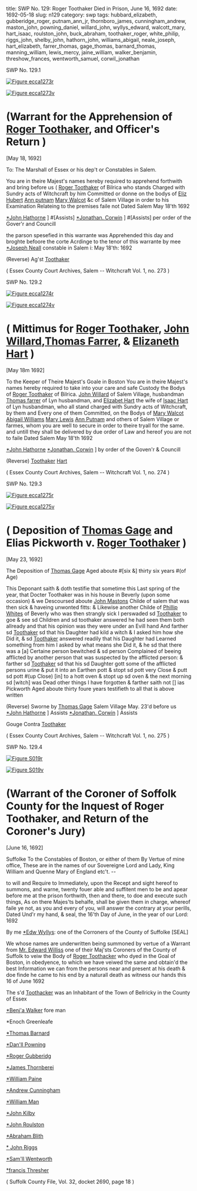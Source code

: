 title: SWP No. 129: Roger Toothaker Died in Prison, June 16, 1692
date: 1692-05-18
slug: n129
category: swp
tags: hubbard_elizabeth, gubberidge_roger, putnam_ann_jr, thornboro_james, cunningham_andrew, maston_john, powning_daniel, willard_john, wyllys_edward, walcott_mary, hart_isaac, roulston_john, buck_abraham, toothaker_roger, white_philip, riggs_john, shelby_john, hathorn_john, williams_abigail, neale_joseph, hart_elizabeth, farrer_thomas, gage_thomas, barnard_thomas, manning_william, lewis_mercy, jaine_william, walker_benjamin, threshow_frances, wentworth_samuel, corwil_jonathan





<div markdown class="doc" id="n129.1">

<div class="doc_id">SWP No. 129.1</div>


<span markdown class="figure">[![Figure ecca1273r](archives/ecca/thumb/ecca1273r.jpg)](archives/ecca/large/ecca1273r.jpg)</span>

<span markdown class="figure">[![Figure ecca1273v](archives/ecca/thumb/ecca1273v.jpg)](archives/ecca/large/ecca1273v.jpg)</span>

# (Warrant for the Apprehension of [Roger Toothaker](/tag/toothaker_roger.html), and Officer's Return )

[May 18, 1692]

To: The Marshall of Essex or his dep't or Constables in Salem.

You are in theire Majest's names hereby required to apprehend forthwith and bring before us ( [Roger Toothaker](/tag/toothaker_roger.html) of Bilrica who stands Charged with Sundry acts of Witchcraft by him Committed or donne on the bodys of [Eliz Hubert](/tag/hubbard_elizabeth.html) [Ann putnam](/tag/putnam_ann_jr.html) [Mary Walcot](/tag/walcott_mary.html) &c of Salem Village in order to his Examination Relateing to the premises faile not
Dated Salem  May 18'th 1692  

   [*John Hathorne](/tag/hathorn_john.html) ] #[Assists] 
   [*Jonathan. Corwin](/tag/corwil_jonathan.html) ] #[Assists] 
   per order of the Gover'r and Councill  

the parson spesefied in this warrante was Apprehended this day and broghte befoore the corte Acrdinge to the tenor of this warrante by mee  
                                        [*Joseph Neall](/tag/neale_joseph.html) 
constable in Salem i: May 18'th: 1692

(Reverse)  Ag'st [Toothaker](/tag/toothaker_roger.html) 

( Essex County Court Archives, Salem -- Witchcraft Vol. 1, no. 273 )

</div>



<div markdown class="doc" id="n129.2">

<div class="doc_id">SWP No. 129.2</div>


<span markdown class="figure">[![Figure ecca1274r](archives/ecca/thumb/ecca1274r.jpg)](archives/ecca/large/ecca1274r.jpg)</span>

<span markdown class="figure">[![Figure ecca1274v](archives/ecca/thumb/ecca1274v.jpg)](archives/ecca/large/ecca1274v.jpg)</span>

# ( Mittimus for [Roger Toothaker](/tag/toothaker_roger.html), [John Willard](/tag/willard_john.html),[Thomas Farrer](/tag/farrer_thomas.html), & [Elizaneth Hart](/tag/hart_elizabeth.html) )

[May 18m 1692]

To the Keeper of Theire Majest's Goale  in Boston 
You are in theire Majest's names hereby required to take into your care and safe Custody the Bodys of [Roger Toothaker](/tag/toothaker_roger.html) of Bilrica. [John Willard](/tag/willard_john.html) of Salem Village, husbandman [Thomas farrer](/tag/farrer_thomas.html) of Lyn husbandman, and [Elizabet Hart](/tag/hart_elizabeth.html) the wife of [Isaac Hart](/tag/hart_isaac.html) of Lyn husbandman, who all stand charged with Sundry acts of Witchcraft, by them and Every one of them Committed, on the Bodys of [Mary Walcot](/tag/walcott_mary.html) [Abigail Williams](/tag/williams_abigail.html) [Mary Lewis](/tag/lewis_mercy.html) [Ann Putnam](/tag/putnam_ann_jr.html) and others of Salem Village or farmes, whom you are well to secure in order to theire tryall for the same. and untill they shall be delivered by due order of Law and hereof you are not to faile
Dated Salem  May 18'th 1692  

   [*John Hathorne](/tag/hathorn_john.html) 
   [*Jonathan. Corwin](/tag/corwil_jonathan.html) ] 
        by order of the Goven'r & Councill 

(Reverse)  [Toothaker](/tag/toothaker_roger.html) [Hart](/tag/hart_elizabeth.html) 

( Essex County Court Archives, Salem -- Witchcraft Vol. 1, no. 274 )

</div>



<div markdown class="doc" id="n129.3">

<div class="doc_id">SWP No. 129.3</div>


<span markdown class="figure">[![Figure ecca1275r](archives/ecca/thumb/ecca1275r.jpg)](archives/ecca/large/ecca1275r.jpg)</span>

<span markdown class="figure">[![Figure ecca1275v](archives/ecca/thumb/ecca1275v.jpg)](archives/ecca/large/ecca1275v.jpg)</span>

# ( Deposition of [Thomas Gage](/tag/gage_thomas.html) and Elias Pickworth v. [Roger Toothaker](/tag/toothaker_roger.html) )

[May 23, 1692]

The Deposition of [Thomas Gage](/tag/gage_thomas.html) Aged aboute #[six &] thirty six years #(of Age)

This Deponant saith & doth testifie that sometime this Last spring of the year, that Docter Toothaker was in his house in Beverly (upon some occasion) & we Descoursed aboute [John Mastons](/tag/maston_john.html) Childe of salem that was then sick & haveing unwonted fitts: & Likewise another Childe of [Phillip Whites](/tag/white_philip.html) of Beverly who was then strangly sick I perswaded sd [Toothaker](/tag/toothaker_roger.html) to goe & see sd Children and sd toothaker answered he had seen them both allready and that his opinion was they were under an Evill hand And farther sd [Toothaker](/tag/toothaker_roger.html) sd that his Daughter had kild a witch & I asked him how she Did it, & sd [Toothaker](/tag/toothaker_roger.html) answered readily that his Daughter had Learned something from  him I asked by what means she Did it, & he sd that there was a [a] Certaine person bewitched & sd person Complained of beeing afflicted by another person that was suspected by the afflicted person: & farther sd [Toothaker](/tag/toothaker_roger.html) sd that his sd Daughter gott some of the afflicted persons urine & put it into an Earthen pott & stopt sd pott very Close & putt sd pott #(up Close) [in] to a hott oven & stopt up sd oven & the next morning sd [witch] was Dead other things I have forgotten & farther saith not [] ias Pickworth Aged aboute thirty foure years testifieth to all that is above written

(Reverse) Sworne by [Thomas Gage](/tag/gage_thomas.html) Salem Village May. 23'd 
 before us [*John Hathorne](/tag/hathorn_john.html) ] Assists
 [*Jonathan. Corwin](/tag/corwil_jonathan.html) ] Assists

Gouge Contra [Toothaker](/tag/toothaker_roger.html)

( Essex County Court Archives, Salem -- Witchcraft Vol. 1, no. 275 )


</div>



<div markdown class="doc" id="n129.4">

<div class="doc_id">SWP No. 129.4</div>


<span markdown class="figure">[![Figure S019r](archives/Suffolk/small/S019A.jpg)](archives/Suffolk/large/S019A.jpg)</span>


<span markdown class="figure">[![Figure S019v](archives/Suffolk/small/S019B.jpg)](archives/Suffolk/large/S019B.jpg)</span>

# (Warrant of the Coroner of Soffolk County for the Inquest of Roger Toothaker, and Return of the Coroner's Jury)

[June 16, 1692]

Suffolke To the Constables of Boston, or either of them By Vertue of mine office, These are in the names of our Sovereigne Lord and Lady, King William and Quenne Mary of England etc't. --

to will and Require to Immediately, upon the Recept and sight hereof to summons, and warne, twenty fouer able and suffitent men to be and apear before me at the prison forthwith, then and there, to doe and execute such things, As on there Majes'ts behalfe, shall be given them in charge, whereof faile ye not, as you and every of you, will answer the contrary at your perills, Dated Und'r my hand, & seal, the 16'th Day of June, in the year of our Lord: 1692

   By me [*Edw Wyllys](/tag/wyllys_edward.html): one of 
    the Corroners of the County of Suffolke
                                                                                [SEAL]

We whose names are underwritten being summoned by vertue of a Warrant from [Mr. Edward Williss](/tag/wyllys_edward.html) one of their Maj'sts Coroners of the County of Suffolk to veiw the Body of [Roger Toothacker](/tag/toothaker_roger.html) who dyed in the Goal of Boston, in obedyence, to which we have veiwed the same and obtain'd the best Information we can from the persons near and present at his death & doe finde he came to his end by a naturall death as witness our hands this 16 of June 1692 

The s'd [Toothacker](/tag/toothaker_roger.html) was an Inhabitant of the Town of Bellricky in the County of Essex

   [*Benj'a Walker](/tag/walker_benjamin.html) fore man

   *Enoch Greenleafe 

   [*Thomas Barnard](/tag/barnard_thomas.html)

   [*Dan'll Powning](/tag/powning_daniel.html)

   [*Roger Gubberidg](/tag/gubberidge_roger.html)

   [*James Thornberei](/tag/thornboro_james.html)

   [*William Paine](/tag/jaine_william.html)

   [*Andrew Cunningham](/tag/cunningham_andrew.html)

   [*William Man](/tag/manning_william.html)

   [*John Kilby](/tag/shelby_john.html)

   [*John Roulston](/tag/roulston_john.html)

   [*Abraham Blith](/tag/buck_abraham.html)

   [* John Riggs](/tag/riggs_john.html)

   [*Sam'll Wentworth](/tag/wentworth_samuel.html)

   [*francis Thresher](/tag/threshow_frances.html)

( Suffolk County File, Vol. 32, docket  2690, page 18 )


</div>

